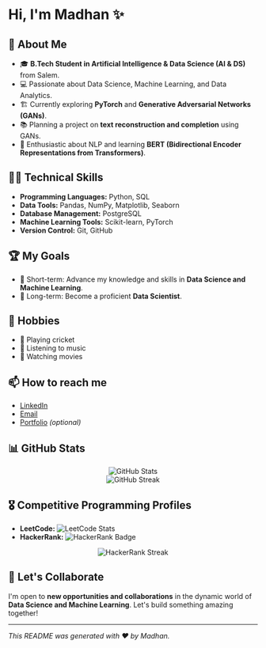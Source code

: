 # Hi, I'm Madhan ✨

## 🚀 About Me

- 🎓 **B.Tech Student in Artificial Intelligence & Data Science (AI & DS)** from Salem.
- 💻 Passionate about Data Science, Machine Learning, and Data Analytics.
- 🏗️ Currently exploring **PyTorch** and **Generative Adversarial Networks (GANs)**.
- 📚 Planning a project on **text reconstruction and completion** using GANs.
- 🤖 Enthusiastic about NLP and learning **BERT (Bidirectional Encoder Representations from Transformers)**.

## 🧑‍💻 Technical Skills

- **Programming Languages:** Python, SQL
- **Data Tools:** Pandas, NumPy, Matplotlib, Seaborn
- **Database Management:** PostgreSQL
- **Machine Learning Tools:** Scikit-learn, PyTorch
- **Version Control:** Git, GitHub

## 🏆 My Goals

- 🚀 Short-term: Advance my knowledge and skills in **Data Science and Machine Learning**.
- 🎯 Long-term: Become a proficient **Data Scientist**.

## 🌱 Hobbies

- 🏏 Playing cricket
- 🎵 Listening to music
- 🎥 Watching movies

## 📫 How to reach me

- [LinkedIn](https://linkedin.com/in/madhan-j-a23b43270)
- [Email](mailto:your-email@example.com)
- [Portfolio](https://your-portfolio-site.com) *(optional)*

## 📊 GitHub Stats

<p align="center">
  <img src="https://github-readme-stats.vercel.app/api?username=your-github-username&show_icons=true&theme=radical" alt="GitHub Stats" />
  <br />
  <img src="https://github-readme-streak-stats.herokuapp.com/?user=your-github-username&theme=radical" alt="GitHub Streak" />
</p>

## 🎖️ Competitive Programming Profiles

- **LeetCode:** ![LeetCode Stats](https://leetcard.jacoblin.cool/your-leetcode-username?theme=dark&font=source_code_pro)
- **HackerRank:** ![HackerRank Badge](https://img.shields.io/badge/HackerRank-Profile-success)

<p align="center">
  <img src="https://streak-stats.demolab.com?user=your-hackerrank-username&theme=radical" alt="HackerRank Streak" />
</p>

## 🚀 Let's Collaborate

I'm open to **new opportunities and collaborations** in the dynamic world of **Data Science and Machine Learning**. Let's build something amazing together!

---
*This README was generated with ❤️ by Madhan.*

